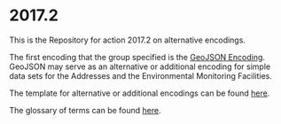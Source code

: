 # 2017.2

This is the Repository for action 2017.2 on alternative encodings.

The first encoding that the group specified is the [GeoJSON Encoding](./GeoJSON/geojson-encoding-rule.md). GeoJSON may serve as an alternative or additional encoding for simple data sets for the Addresses and the Environmental Monitoring Facilities.

The template for alternative or additional encodings can be found [here](./template/template.md).

The glossary of terms can be found [here](./glossary.md).
